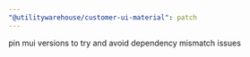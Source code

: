 ```yaml
---
"@utilitywarehouse/customer-ui-material": patch
---
```


pin mui versions to try and avoid dependency mismatch issues
